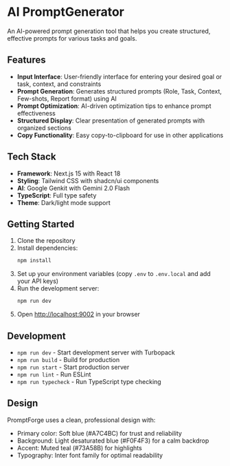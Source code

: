 # AI PromptGenerator

An AI-powered prompt generation tool that helps you create structured, effective prompts for various tasks and goals.

## Features

- **Input Interface**: User-friendly interface for entering your desired goal or task, context, and constraints
- **Prompt Generation**: Generates structured prompts (Role, Task, Context, Few-shots, Report format) using AI
- **Prompt Optimization**: AI-driven optimization tips to enhance prompt effectiveness
- **Structured Display**: Clear presentation of generated prompts with organized sections
- **Copy Functionality**: Easy copy-to-clipboard for use in other applications

## Tech Stack

- **Framework**: Next.js 15 with React 18
- **Styling**: Tailwind CSS with shadcn/ui components
- **AI**: Google Genkit with Gemini 2.0 Flash
- **TypeScript**: Full type safety
- **Theme**: Dark/light mode support

## Getting Started

1. Clone the repository
2. Install dependencies:
   ```bash
   npm install
   ```
3. Set up your environment variables (copy `.env` to `.env.local` and add your API keys)
4. Run the development server:
   ```bash
   npm run dev
   ```
5. Open [http://localhost:9002](http://localhost:9002) in your browser

## Development

- `npm run dev` - Start development server with Turbopack
- `npm run build` - Build for production
- `npm run start` - Start production server
- `npm run lint` - Run ESLint
- `npm run typecheck` - Run TypeScript type checking

## Design

PromptForge uses a clean, professional design with:
- Primary color: Soft blue (#A7C4BC) for trust and reliability
- Background: Light desaturated blue (#F0F4F3) for a calm backdrop
- Accent: Muted teal (#73A58B) for highlights
- Typography: Inter font family for optimal readability

